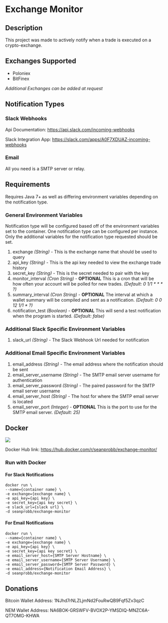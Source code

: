 # Exchange Monitor

## Description

This project was made to actively notify when a trade is executed on a crypto-exchange.

## Exchanges Supported

* Poloniex
* BitFinex

*Additional Exchanges can be added at request*

## Notification Types

### Slack Webhooks

Api Documentation: https://api.slack.com/incoming-webhooks

Slack Integration App: https://slack.com/apps/A0F7XDUAZ-incoming-webhooks

### Email

All you need is a SMTP server or relay.

## Requirements

Requires Java 7+ as well as differing environment variables depending on the notification type.

### General Environment Variables
Notification type will be configured based off of the environment variables set to the container. 
One notification type can be configured per instance. 
Only the additional variables for the notification type requested should be set.

1. exchange *(String)* - This is the exchange name that should be used to query
2. api_key *(String)* - This is the api key needed to view the exchange trade history
3. secret_key *(String)* - This is the secret needed to pair with the key
4. monitor_interval *(Cron String)* - __OPTIONAL__ This is a cron that will be how often your account will be polled for new trades. *(Default: 0 1/1 * * * ?)*
5. summary_interval *(Cron String)* - __OPTIONAL__ The interval at which a wallet summary will be compiled and sent as a notification.  *(Default: 0 0 12 1/1 * ?)*
6. notification_test *(Boolean)* - __OPTIONAL__  This will send a test notification when the program is started.  *(Default: false)*


### Additional Slack Specific Environment Variables
1. slack_url *(String)* - The Slack Webhook Url needed for notification

### Additional Email Specific Environment Variables
1. email_address *(String)* - The email address where the notification should be sent
2. email_server_username *(String)* - The SMTP email server username for authentication
3. email_server_password *(String)* - The paired password for the SMTP email server username
4. email_server_host *(String)* - The host for where the SMTP email server is located
5. email_server_port *(Integer)* - __OPTIONAL__ This is the port to use for the SMTP email server.   *(Default: 25)*



## Docker

[![](https://badge.imagelayers.io/seanprobb/exchange-monitor:latest.svg)](https://imagelayers.io/?images=seanprobb/exchange-monitor:latest 'Get your own badge on imagelayers.io')

Docker Hub link: https://hub.docker.com/r/seanprobb/exchange-monitor/

### Run with Docker

#### For Slack Notifications
    docker run \
    --name={container name} \
    -e exchange={exchange name} \
    -e api_key={api key} \
    -e secret_key={api key secret} \
    -e slack_url={slack url} \
    -d seanprobb/exchange-monitor
    
    
#### For Email Notifications
    docker run \
    --name={container name} \
    -e exchange={exchange name} \
    -e api_key={api key} \
    -e secret_key={api key secret} \
    -e email_server_host={SMTP Server Hostname} \
    -e email_server_username={SMTP Server Username} \
    -e email_server_password={SMTP Server Password} \
    -e email_address={Notification Email Address} \
    -d seanprobb/exchange-monitor
    
## Donations

Bitcoin Wallet Address: 1NJhd7rNLZLjmNd2FouRwQB9Fqf5Zv3qzC

NEM Wallet Address: NA6BOK-GRSWFV-BVOX2P-YMSDIQ-MNZC6A-QT7OMG-KHWA
    
    
